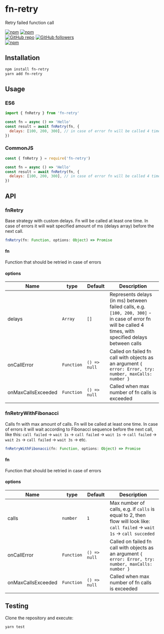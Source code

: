 # fn-retry

Retry failed function call

[![npm](https://img.shields.io/npm/v/fn-retry.svg)](https://www.npmjs.com/package/fn-retry) [![npm](https://img.shields.io/npm/dm/fn-retry.svg)](https://www.npmjs.com/package/fn-retry)
<br />
[![GitHub repo](https://img.shields.io/badge/github-repo-green.svg?style=flat)](https://github.com/vadimkorr/fn-retry) [![GitHub followers](https://img.shields.io/github/followers/vadimkorr.svg?style=social&label=Follow)](https://github.com/vadimkorr)
<br />
[![npm](https://img.shields.io/npm/l/fn-retry.svg)](https://www.npmjs.com/package/fn-retry)
<br />

## Installation

```bash
npm install fn-retry
yarn add fn-retry
```

## Usage

### ES6

```js
import { fnRetry } from 'fn-retry'

const fn = async () => 'Hello'
const result = await fnRetry(fn, {
  delays: [100, 200, 300], // in case of error fn will be called 4 times, with specified delays between calls
})
```

### CommonJS

```js
const { fnRetry } = require('fn-retry')

const fn = async () => 'Hello'
const result = await fnRetry(fn, {
  delays: [100, 200, 300], // in case of error fn will be called 4 times, with specified delays between calls
})
```

## API

### **fnRetry**

Base strategy with custom delays. Fn will be called at least one time. In case of errors it will wait specified amount of ms (delays array) before the next call.

```js
fnRetry(fn: Function, options: Object) => Promise
```

#### fn

Function that should be retried in case of errors

#### options

| Name               | type       | Default      | Description                                                                                                                                              |
| ------------------ | ---------- | ------------ | -------------------------------------------------------------------------------------------------------------------------------------------------------- |
| delays             | `Array`    | `[]`         | Represents delays (in ms) between failed calls, e.g. `[100, 200, 300]` - in case of error fn will be called 4 times, with specified delays between calls |
| onCallError        | `Function` | `() => null` | Called on failed fn call with objects as an argument `{ error: Error, try: number, maxCalls: number }`                                                   |
| onMaxCallsExceeded | `Function` | `() => null` | Called when max number of fn calls is exceeded                                                                                                           |

### **fnRetryWithFibonacci**

Calls fn with max amount of calls. Fn will be called at least one time. In case of errors it will wait according to Fibonacci sequence before the next call, like this: `call failed` -> `wait 1s` -> `call failed` -> `wait 1s` -> `call failed` -> `wait 2s` -> `call failed` -> `wait 3s` -> etc.

```js
fnRetryWithFibonacci(fn: Function, options: Object) => Promise
```

#### fn

Function that should be retried in case of errors

#### options

| Name               | type       | Default      | Description                                                                                                                 |
| ------------------ | ---------- | ------------ | --------------------------------------------------------------------------------------------------------------------------- |
| calls              | `number`   | `1`          | Max number of calls, e.g. if `calls` is equal to 2, then flow will look like: `call failed` -> `wait 1s` -> `call succeded` |
| onCallError        | `Function` | `() => null` | Called on failed fn call with objects as an argument `{ error: Error, try: number, maxCalls: number }`                      |
| onMaxCallsExceeded | `Function` | `() => null` | Called when max number of fn calls is exceeded                                                                              |

## Testing

Clone the repository and execute:

```bash
yarn test
```
